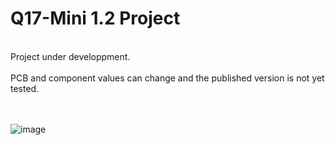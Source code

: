 # Q17-Mini 1.2 Project</b><br>
<br>
Project under developpment.<br>
<br>
PCB and component values can change and the published version is not yet tested.<br>
<br>
<br>

![image](https://user-images.githubusercontent.com/12907102/152496844-37f49a6e-fd53-4cf8-bf74-dec567205bc0.jpg)
